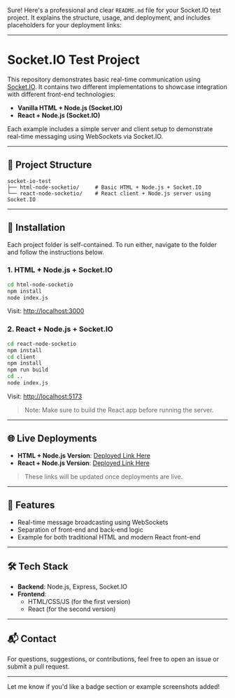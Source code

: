 Sure! Here's a professional and clear `README.md` file for your Socket.IO test project. It explains the structure, usage, and deployment, and includes placeholders for your deployment links:

---

# Socket.IO Test Project

This repository demonstrates basic real-time communication using [Socket.IO](https://socket.io/). It contains two different implementations to showcase integration with different front-end technologies:

- **Vanilla HTML + Node.js (Socket.IO)**
- **React + Node.js (Socket.IO)**

Each example includes a simple server and client setup to demonstrate real-time messaging using WebSockets via Socket.IO.

---

## 📁 Project Structure

```
socket-io-test
├── html-node-socketio/     # Basic HTML + Node.js + Socket.IO
└── react-node-socketio/    # React client + Node.js server using Socket.IO
```

---

## 🔧 Installation

Each project folder is self-contained. To run either, navigate to the folder and follow the instructions below.

### 1. HTML + Node.js + Socket.IO

```bash
cd html-node-socketio
npm install
node index.js
```

Visit: [http://localhost:3000](http://localhost:3000)

### 2. React + Node.js + Socket.IO

```bash
cd react-node-socketio
npm install
cd client
npm install
npm run build
cd ..
node index.js
```

Visit: [http://localhost:5173](http://localhost:5173)

> Note: Make sure to build the React app before running the server.

---

## 🌐 Live Deployments

- **HTML + Node.js Version**: [Deployed Link Here](#)
- **React + Node.js Version**: [Deployed Link Here](#)

> These links will be updated once deployments are live.

---

## 🧪 Features

- Real-time message broadcasting using WebSockets
- Separation of front-end and back-end logic
- Example for both traditional HTML and modern React front-end

---

## 🛠 Tech Stack

- **Backend**: Node.js, Express, Socket.IO
- **Frontend**:
  - HTML/CSS/JS (for the first version)
  - React (for the second version)

---

## 📬 Contact

For questions, suggestions, or contributions, feel free to open an issue or submit a pull request.

---

Let me know if you'd like a badge section or example screenshots added!